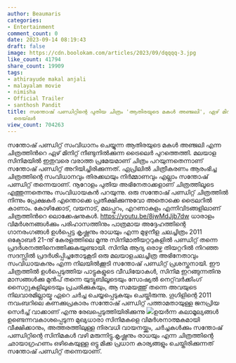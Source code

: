 ```yaml
---
author: Beaumaris
categories:
- Entertainment
comment_count: 0
date: 2023-09-14 08:19:43
draft: false
image: https://cdn.boolokam.com/articles/2023/09/dqqqq-3.jpg
like_count: 41794
share_count: 19909
tags:
- athirayude makal anjali
- malayalam movie
- nimisha
- Official Trailer
- santhosh Pandit
title: സന്തോഷ് പണ്ഡിറ്റിന്റെ പുതിയ ചിത്രം 'ആതിരയുടെ മകള്‍ അഞ്ജലി', ഏഴ് മിനിറ്റ് ദൈർഘ്യമുള്ള
  ട്രെയ്‌ലർ
view_count: 704263
---
```


സന്തോഷ് പണ്ഡിറ്റ് സംവിധാനം ചെയ്യുന്ന ആതിരയുടെ മകള്‍ അഞ്ജലി എന്ന ചിത്രത്തിന്‍റെ ഏഴ് മിനിറ്റ് നീണ്ടുനിൽക്കുന്ന ട്രൈലെർ പുറത്തെത്തി. മലയാള സിനിമയില്‍ ഇതുവരെ വരാത്ത പ്രമേയമാണ് ചിത്രം പറയുന്നതെന്നാണ് സന്തോഷ് പണ്ഡിറ്റ് അറിയിച്ചിരിക്കുന്നത്. ഏപ്രിലില്‍ ചിത്രീകരണം ആരംഭിച്ച ചിത്രത്തിന്റെ സംവിധാനവും തിരക്കഥയും നിര്‍മ്മാണവും എല്ലാം സന്തോഷ് പണ്ഡിറ്റ് തന്നെയാണ്. നൂറോളം പുതിയ അഭിനേതാക്കളാണ് ചിത്രത്തിലൂടെ എത്തുന്നതെന്നും സംവിധായകന്‍ പറയുന്നു. ഒരു സന്തോഷ് പണ്ഡിറ്റ് ചിത്രത്തിൽ നിന്നും പ്രേക്ഷകർ എന്തൊക്കെ പ്രതീക്ഷിക്കുന്നുവോ അതൊക്കെ ട്രൈലറിൽ കാണാം. കോഴിക്കോട്, വയനാട്, മലപ്പുറം, എറണാകുളം എന്നിവിടങ്ങളിലാണ് ചിത്രത്തിന്‍റെ ലൊക്കേഷനുകള്‍. https://youtu.be/8jwMdJjb7dw ധാരാളം വിമർശനങ്ങൾക്കും പരിഹാസത്തിനും പാത്രമായ അദ്ദേഹത്തിന്റെ ഗാനരംഗങ്ങൾ ഉൾപ്പെട്ട കൃഷ്ണനും രാധയും എന്ന മുഴുനീള ചലച്ചിത്രം 2011 ഒക്ടോബർ 21-നു് കേരളത്തിലെ മൂന്നു സിനിമാതീയറ്ററുകളിൽ പണ്ഡിറ്റ് തന്നെ പ്രദർശനത്തിനെത്തിക്കുകയുണ്ടായി. സിനിമ ആദ്യ ഒരാഴ്ച തിയറ്ററിൽ നിറഞ്ഞ സദസ്സിൽ പ്രദർശിപ്പിച്ചതോടുകൂടി ഒരു മലയാളചലച്ചിത്ര അഭിനേതാവും സംവിധായകനും എന്ന നിലയിൽക്കൂടി സന്തോഷ് പണ്ഡിറ്റ് പ്രശസ്തനായി. ഈ ചിത്രത്തിൽ ഉൾപ്പെടുത്തിയ പാട്ടുകളുടെ വീഡിയോകൾ, സിനിമ ഇറങ്ങുന്നതിനു മാസങ്ങൾക്കു മുൻപ് തന്നെ യുട്യൂബിലൂടെയും സോഷ്യൽ നെറ്റ്‌വർക്കിംഗ് സൈറ്റുകളിലൂടെയും പ്രചരിക്കുകയും, ആ സമയത്തു് തന്നെ അവയുടെ നിലവാരമില്ലായ്മ ഏറെ ചർച്ച ചെയ്യപ്പെടുകയും ചെയ്തിരുന്നു. ഗൂഗിളിന്റെ 2011 നവംബറിലെ കണക്കുപ്രകാരം സന്തോഷ് പണ്ഡിറ്റ് പത്താമതായുള്ള ജനപ്രിയ സെർച്ച് വാക്കാണ് എന്നു രേഖപ്പെടുത്തിയിരിക്കുന്നു ![](https://cdn.boolokam.com/articles/2023/09/dqqqq-3.jpg)ഉയർന്ന കലാമൂല്യങ്ങൾ ഉണ്ടെന്നവകാശപ്പെടുന്ന മുഖ്യധാരാ സിനിമകളെ വിമർശനാത്മകമായി വീക്ഷിക്കാനും, അത്തരത്തിലുള്ള നിരവധി വായനയ്ക്കും, ചർച്ചകൾക്കും സന്തോഷ് പണ്ഡിറ്റിന്റെ സിനിമകൾ വഴി മരുന്നിട്ടു.കൃഷ്ണനും രാധയും എന്ന ചിത്രത്തിന്റെ ഛായാഗ്രഹണം ഒഴികെയുള്ള ഒട്ടു മിക്ക പ്രധാന കാര്യങ്ങളും ചെയ്തിരിക്കുന്നത് സന്തോഷ് പണ്ഡിറ്റ് തന്നെയാണ്.